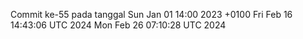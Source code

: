 Commit ke-55 pada tanggal Sun Jan 01 14:00 2023 +0100
Fri Feb 16 14:43:06 UTC 2024
Mon Feb 26 07:10:28 UTC 2024
